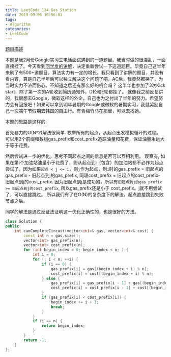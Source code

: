 ```yaml
---
title: LeetCode 134 Gas Station
date: 2019-09-06 16:56:01
tags:
- Algorithm
categories:
- LeetCode
---
```


[题目描述](https://leetcode.com/problems/gas-station/description/)

本题是我2月份Google实习生电话面试遇到的一道题目。我当时做的很混乱，一面直接挂了。今天看到[同学发的讲解](https://zhuanlan.zhihu.com/p/81412559)，决定重新尝试一下这道题目。毕竟自己这半年来刷了有500+道题目，算法实力有一定的增长。我只看到了讲解的题目，并没有看内容，算是自己半年后可以独立解决这个问题了吧。AC后，我竟然都哭了，为当时实力不济而伤心。不知道之后还有那么好的机会吗？
这半年也参加了3次Kick start，除了第一次的A轮收到简历通知外，D轮和E轮都挂了。
就像我之前反复讲的，我很想去Google，微软这样的外企，自己也为之付出了半年的努力。希望努力会有回报吧！如果可以拿到明年暑期的Google或微软的暑期实习，我就奖励自己一次端午节假期去韩国的自由行。有青梅竹马在那里，可以去找她。

本题的思路是这样的:

首先暴力的O(N^2)解法很简单.
枚举所有的起点，从起点出发模拟循环的过程。
可以用2个前缀和数组gas_prefix和cost_prefix追踪油量和花费，保证油量永远大于等于花费。

然后尝试进一步的优化，思考不同起点之间的信息是否可以互相利用。
观察有, 如果在第i个加油站油量小于花费了，则从起点到i（包含）的加油站都不必作为起点尝试了。因为如果`起点 < j <= i`，则`j`作为起点，到`i`时的gas_prefix = 旧起点的gas_prefix - 旧起点到j的gas_prefix, 同理cost_prefix = 旧起点的cost_prefix- 旧起点到j的cost_prefix. 因为旧起点到j是成功的，所以有`旧起点到j的gas_prefix >= 旧起点到j的cost_prefix`, 所以gas_prefix还是小于 cost_prefix。j就不用尝试了，可以直接跳过。
所以我们有了在O(N)的复杂度下的解法，起点直接跳到失败节点之后。

同学的解法是通过反证法证明这一优化正确性的，也是很好的方法。

```cpp
class Solution {
public:
    int canCompleteCircuit(vector<int>& gas, vector<int>& cost) {
        const int n = gas.size();
        vector<int> gas_prefix(n);
        vector<int> cost_prefix(n);
        for (int begin_index = 0; begin_index < n; ) {
            int i = 0;
            for (; i < n; ++i) {
                if (i == 0) {
                    gas_prefix[i] = gas[(begin_index + i) % n];
                    cost_prefix[i] = cost[(begin_index + i) % n];
                } else {
                    gas_prefix[i] = gas_prefix[i - 1] + gas[(begin_index + i) % n];
                    cost_prefix[i] = cost_prefix[i - 1] + cost[(begin_index + i) % n];
                }
                if (gas_prefix[i] < cost_prefix[i]) {
                    begin_index += i + 1;
                    break;
                }
            }
            if (i == n) {
                return begin_index;
            }
        }
        return -1;
    }
};
```